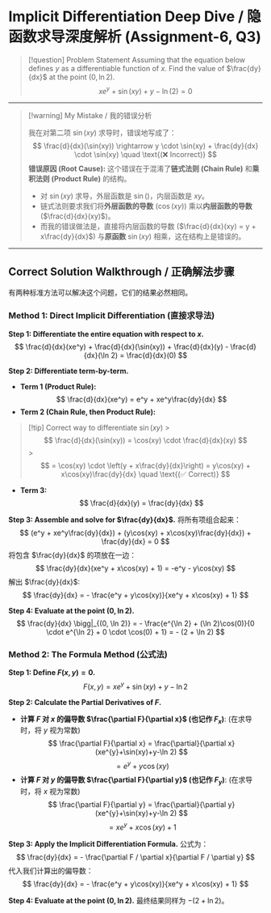 # Implicit Differentiation Deep Dive / 隐函数求导深度解析 (Assignment-6, Q3)

> [!question] Problem Statement
> Assuming that the equation below defines $y$ as a differentiable function of $x$. Find the value of $\frac{dy}{dx}$ at the point $(0, \ln 2)$.
> $$xe^y + \sin(xy) + y - \ln(2) = 0$$

---

> [!warning] My Mistake / 我的错误分析
> 
> 我在对第二项 $\sin(xy)$ 求导时，错误地写成了：
> $$ \frac{d}{dx}(\sin(xy)) \rightarrow y \cdot \sin(xy) + \frac{dy}{dx} \cdot \sin(xy) \quad \text{(❌ Incorrect)} $$
> **错误原因 (Root Cause):**
> 这个错误在于混淆了**链式法则 (Chain Rule)** 和**乘积法则 (Product Rule)** 的结构。
> 
> * 对 $\sin(xy)$ 求导，外层函数是 $\sin()$，内层函数是 $xy$。
> * 链式法则要求我们将**外层函数的导数** ($\cos(xy)$) 乘以**内层函数的导数** ($\frac{d}{dx}(xy)$)。
> * 而我的错误做法是，直接将内层函数的导数 ($\frac{d}{dx}(xy) = y + x\frac{dy}{dx}$) 与**原函数** $\sin(xy)$ 相乘，这在结构上是错误的。

---

## Correct Solution Walkthrough / 正确解法步骤

有两种标准方法可以解决这个问题，它们的结果必然相同。

### Method 1: Direct Implicit Differentiation (直接求导法)

**Step 1: Differentiate the entire equation with respect to $x$.**
$$ \frac{d}{dx}(xe^y) + \frac{d}{dx}(\sin(xy)) + \frac{d}{dx}(y) - \frac{d}{dx}(\ln 2) = \frac{d}{dx}(0) $$

**Step 2: Differentiate term-by-term.**
* **Term 1 (Product Rule):**
    $$ \frac{d}{dx}(xe^y) = e^y + xe^y\frac{dy}{dx} $$
* **Term 2 (Chain Rule, then Product Rule):**
> [!tip] Correct way to differentiate $\sin(xy)$
    > $$ \frac{d}{dx}(\sin(xy)) = \cos(xy) \cdot \frac{d}{dx}(xy) $$
    > $$ = \cos(xy) \cdot \left(y + x\frac{dy}{dx}\right) = y\cos(xy) + x\cos(xy)\frac{dy}{dx} \quad \text{(✅ Correct)} $$
* **Term 3:**
    $$ \frac{d}{dx}(y) = \frac{dy}{dx} $$

**Step 3: Assemble and solve for $\frac{dy}{dx}$.**
将所有项组合起来：
$$ (e^y + xe^y\frac{dy}{dx}) + (y\cos(xy) + x\cos(xy)\frac{dy}{dx}) + \frac{dy}{dx} = 0 $$
将包含 $\frac{dy}{dx}$ 的项放在一边：
$$ \frac{dy}{dx}(xe^y + x\cos(xy) + 1) = -e^y - y\cos(xy) $$
解出 $\frac{dy}{dx}$:
$$ \frac{dy}{dx} = - \frac{e^y + y\cos(xy)}{xe^y + x\cos(xy) + 1} $$

**Step 4: Evaluate at the point $(0, \ln 2)$.**
$$ \frac{dy}{dx} \bigg|_{(0, \ln 2)} = - \frac{e^{\ln 2} + (\ln 2)\cos(0)}{0 \cdot e^{\ln 2} + 0 \cdot \cos(0) + 1} = - (2 + \ln 2) $$

### Method 2: The Formula Method (公式法)

**Step 1: Define $F(x, y) = 0$.**
$$ F(x,y) = xe^{y}+\sin(xy)+y-\ln 2 $$

**Step 2: Calculate the Partial Derivatives of $F$.**
* **计算 $F$ 对 $x$ 的偏导数 $\frac{\partial F}{\partial x}$ (也记作 $F_x$)**:
    (在求导时，将 $y$ 视为常数)
    $$ \frac{\partial F}{\partial x} = \frac{\partial}{\partial x} (xe^{y}+\sin(xy)+y-\ln 2) $$
    $$ = e^y + y\cos(xy) $$
* **计算 $F$ 对 $y$ 的偏导数 $\frac{\partial F}{\partial y}$ (也记作 $F_y$)**:
    (在求导时，将 $x$ 视为常数)
    $$ \frac{\partial F}{\partial y} = \frac{\partial}{\partial y} (xe^{y}+\sin(xy)+y-\ln 2) $$
    $$ = xe^y + x\cos(xy) + 1 $$

**Step 3: Apply the Implicit Differentiation Formula.**
公式为：
$$ \frac{dy}{dx} = - \frac{\partial F / \partial x}{\partial F / \partial y} $$
代入我们计算出的偏导数：
$$ \frac{dy}{dx} = - \frac{e^y + y\cos(xy)}{xe^y + x\cos(xy) + 1} $$

**Step 4: Evaluate at the point $(0, \ln 2)$.**
最终结果同样为 $-(2 + \ln 2)$。